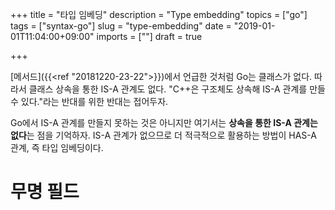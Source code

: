 +++
title = "타입 임베딩"
description = "Type embedding"
topics = ["go"]
tags = ["syntax-go"]
slug = "type-embedding"
date = "2019-01-01T11:04:00+09:00"
imports = [""]
draft = true

+++

[메서드]({{<ref "20181220-23-22">}})에서 언급한 것처럼 Go는 클래스가 없다. 따라서 클래스 상속을 통한 IS-A 관계도 없다. "C++은 구조체도 상속해 IS-A 관계를 만들 수 있다."라는 반대를 위한 반대는 접어두자.

Go에서 IS-A 관계를 만들지 못하는 것은 아니지만 여기서는 **상속을 통한 IS-A 관계는 없다**는 점을 기억하자. IS-A 관계가 없으므로 더 적극적으로 활용하는 방법이 HAS-A 관계, 즉 타입 임베딩이다.

# 무명 필드

